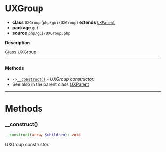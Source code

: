 # UXGroup

- **class** `UXGroup` (`php\gui\UXGroup`) **extends** [`UXParent`](https://github.com/jphp-group/jphp-gui-ext/blob/master/jphp-gui-ext/api-docs/classes/php/gui/UXParent.md)
- **package** `gui`
- **source** `php/gui/UXGroup.php`

**Description**

Class UXGroup

---

#### Methods

- `->`[`__construct()`](#method-__construct) - _UXGroup constructor._
- See also in the parent class [UXParent](https://github.com/jphp-group/jphp-gui-ext/blob/master/jphp-gui-ext/api-docs/classes/php/gui/UXParent.md)

---
# Methods

<a name="method-__construct"></a>

### __construct()
```php
__construct(array $children): void
```
UXGroup constructor.